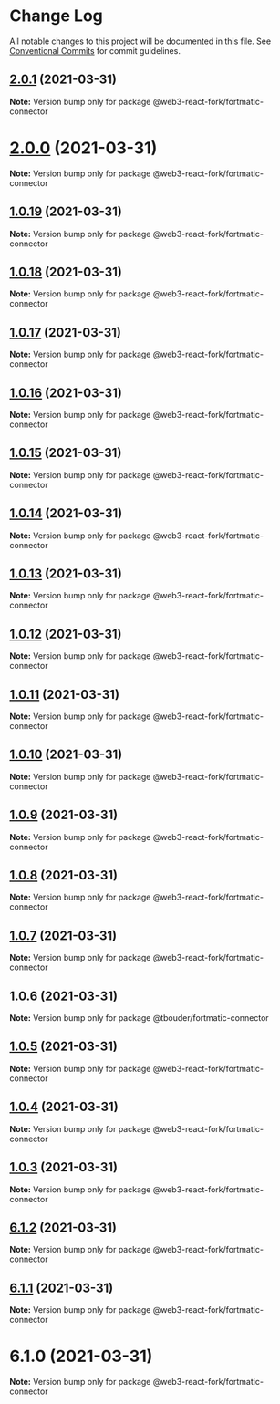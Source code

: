 # Change Log

All notable changes to this project will be documented in this file.
See [Conventional Commits](https://conventionalcommits.org) for commit guidelines.

## [2.0.1](https://github.com/TBouder/web3-react-fork/compare/@web3-react-fork/fortmatic-connector@2.0.0...@web3-react-fork/fortmatic-connector@2.0.1) (2021-03-31)

**Note:** Version bump only for package @web3-react-fork/fortmatic-connector





# [2.0.0](https://github.com/TBouder/web3-react-fork/compare/@web3-react-fork/fortmatic-connector@1.0.19...@web3-react-fork/fortmatic-connector@2.0.0) (2021-03-31)

**Note:** Version bump only for package @web3-react-fork/fortmatic-connector





## [1.0.19](https://github.com/TBouder/web3-react-fork/compare/@web3-react-fork/fortmatic-connector@1.0.18...@web3-react-fork/fortmatic-connector@1.0.19) (2021-03-31)

**Note:** Version bump only for package @web3-react-fork/fortmatic-connector





## [1.0.18](https://github.com/TBouder/web3-react-fork/compare/@web3-react-fork/fortmatic-connector@1.0.17...@web3-react-fork/fortmatic-connector@1.0.18) (2021-03-31)

**Note:** Version bump only for package @web3-react-fork/fortmatic-connector





## [1.0.17](https://github.com/TBouder/web3-react-fork/compare/@web3-react-fork/fortmatic-connector@1.0.16...@web3-react-fork/fortmatic-connector@1.0.17) (2021-03-31)

**Note:** Version bump only for package @web3-react-fork/fortmatic-connector





## [1.0.16](https://github.com/TBouder/web3-react-fork/compare/@web3-react-fork/fortmatic-connector@1.0.15...@web3-react-fork/fortmatic-connector@1.0.16) (2021-03-31)

**Note:** Version bump only for package @web3-react-fork/fortmatic-connector





## [1.0.15](https://github.com/TBouder/web3-react-fork/compare/@web3-react-fork/fortmatic-connector@1.0.14...@web3-react-fork/fortmatic-connector@1.0.15) (2021-03-31)

**Note:** Version bump only for package @web3-react-fork/fortmatic-connector





## [1.0.14](https://github.com/TBouder/web3-react-fork/compare/@web3-react-fork/fortmatic-connector@1.0.13...@web3-react-fork/fortmatic-connector@1.0.14) (2021-03-31)

**Note:** Version bump only for package @web3-react-fork/fortmatic-connector





## [1.0.13](https://github.com/TBouder/web3-react-fork/compare/@web3-react-fork/fortmatic-connector@1.0.12...@web3-react-fork/fortmatic-connector@1.0.13) (2021-03-31)

**Note:** Version bump only for package @web3-react-fork/fortmatic-connector





## [1.0.12](https://github.com/TBouder/web3-react-fork/compare/@web3-react-fork/fortmatic-connector@1.0.11...@web3-react-fork/fortmatic-connector@1.0.12) (2021-03-31)

**Note:** Version bump only for package @web3-react-fork/fortmatic-connector





## [1.0.11](https://github.com/TBouder/web3-react-fork/compare/@web3-react-fork/fortmatic-connector@1.0.10...@web3-react-fork/fortmatic-connector@1.0.11) (2021-03-31)

**Note:** Version bump only for package @web3-react-fork/fortmatic-connector





## [1.0.10](https://github.com/TBouder/web3-react-fork/compare/@web3-react-fork/fortmatic-connector@1.0.9...@web3-react-fork/fortmatic-connector@1.0.10) (2021-03-31)

**Note:** Version bump only for package @web3-react-fork/fortmatic-connector





## [1.0.9](https://github.com/TBouder/web3-react-fork/compare/@web3-react-fork/fortmatic-connector@1.0.8...@web3-react-fork/fortmatic-connector@1.0.9) (2021-03-31)

**Note:** Version bump only for package @web3-react-fork/fortmatic-connector





## [1.0.8](https://github.com/TBouder/web3-react-fork/compare/@web3-react-fork/fortmatic-connector@1.0.7...@web3-react-fork/fortmatic-connector@1.0.8) (2021-03-31)

**Note:** Version bump only for package @web3-react-fork/fortmatic-connector





## [1.0.7](https://github.com/TBouder/web3-react-fork/compare/@web3-react-fork/fortmatic-connector@1.0.5...@web3-react-fork/fortmatic-connector@1.0.7) (2021-03-31)

**Note:** Version bump only for package @web3-react-fork/fortmatic-connector





## 1.0.6 (2021-03-31)

**Note:** Version bump only for package @tbouder/fortmatic-connector





## [1.0.5](https://github.com/TBouder/web3-react-fork/compare/@web3-react-fork/fortmatic-connector@1.0.4...@web3-react-fork/fortmatic-connector@1.0.5) (2021-03-31)

**Note:** Version bump only for package @web3-react-fork/fortmatic-connector





## [1.0.4](https://github.com/TBouder/web3-react-fork/compare/@web3-react-fork/fortmatic-connector@1.0.3...@web3-react-fork/fortmatic-connector@1.0.4) (2021-03-31)

**Note:** Version bump only for package @web3-react-fork/fortmatic-connector





## [1.0.3](https://github.com/TBouder/web3-react-fork/compare/@web3-react-fork/fortmatic-connector@6.1.2...@web3-react-fork/fortmatic-connector@1.0.3) (2021-03-31)

**Note:** Version bump only for package @web3-react-fork/fortmatic-connector





## [6.1.2](https://github.com/TBouder/web3-react-fork/compare/@web3-react-fork/fortmatic-connector@6.1.1...@web3-react-fork/fortmatic-connector@6.1.2) (2021-03-31)

**Note:** Version bump only for package @web3-react-fork/fortmatic-connector





## [6.1.1](https://github.com/TBouder/web3-react-fork/compare/@web3-react-fork/fortmatic-connector@6.1.0...@web3-react-fork/fortmatic-connector@6.1.1) (2021-03-31)

**Note:** Version bump only for package @web3-react-fork/fortmatic-connector





# 6.1.0 (2021-03-31)

**Note:** Version bump only for package @web3-react-fork/fortmatic-connector
